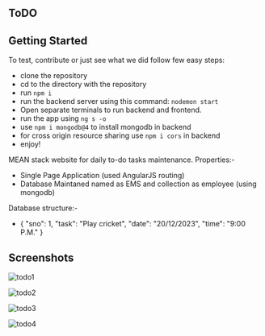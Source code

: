 ## ToDO

## Getting Started
To test, contribute or just see what we did follow few easy steps:
- clone the repository
- cd to the directory with the repository
- run `npm i`
- run the backend server using this command: 
  `nodemon start`
- Open separate terminals to run backend and frontend.
- run the app using `ng s -o`
- use `npm i mongodb@4` to install mongodb in backend
- for cross origin resource sharing use `npm i cors` in backend
- enjoy!

MEAN stack website for daily to-do tasks maintenance. Properties:- <br />
- Single Page Application (used AngularJS routing)
- Database Maintaned named as EMS and collection as employee (using mongodb)

Database structure:- <br />
- {
  "sno": 1,
  "task": "Play cricket",
  "date": "20/12/2023",
  "time": "9:00 P.M."
  }
  
  
## Screenshots


![todo1](https://github.com/Archishmaan74/ToDO/assets/59467495/d6c1c1d6-1bbb-4e11-97f3-2a222eb17185)


![todo2](https://github.com/Archishmaan74/ToDO/assets/59467495/0b802a9f-7e1f-433f-8142-3fd76f0fc595)


![todo3](https://github.com/Archishmaan74/ToDO/assets/59467495/b7e44909-fa64-4fc7-809a-48af1d5f2223)


![todo4](https://github.com/Archishmaan74/ToDO/assets/59467495/85fdf12c-26df-442a-aa0c-961bdd2cf4ea)




